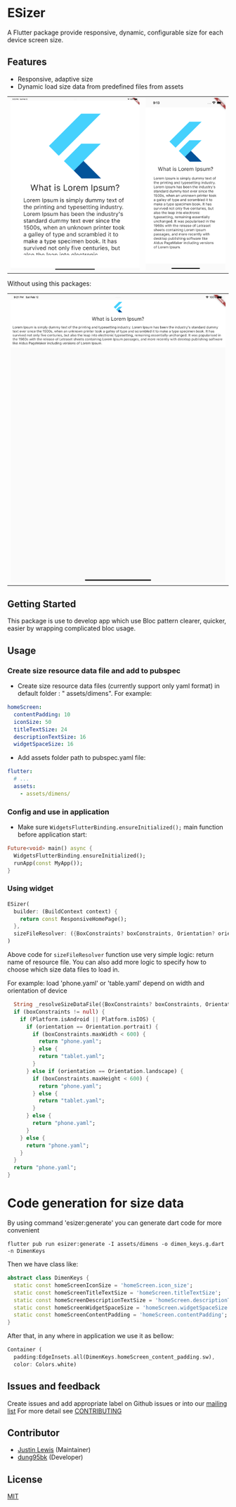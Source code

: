 # ESizer

A Flutter package provide responsive, dynamic, configurable size for each device screen size.

## Features

- Responsive, adaptive size
- Dynamic load size data from predefined files from assets

<table>
  <tr>
      <td>
        <img src="./screen_capture/responsive_tablet_sample.png">
      </td>
      <td>
        <img src="./screen_capture/responsive_phone_sample.png" >
      </td>
    </tr>
 </table>
 
Without using this packages: 
<table>
  <tr>
    <td>
      <img src="./screen_capture/no_responsive_tablet_sample.png">
    </td>
  </tr>
 </table>
 
## Getting Started

This package is use to develop app which use Bloc pattern clearer, quicker, easier by wrapping
complicated bloc usage.

## Usage

### Create size resource data file and add to pubspec

- Create size resource data files (currently support only yaml format)  in default folder : "
  assets/dimens". For example:

```yaml
homeScreen:
  contentPadding: 10
  iconSize: 50
  titleTextSize: 24
  descriptionTextSize: 16
  widgetSpaceSize: 16
```

- Add assets folder path to pubspec.yaml file:

```yaml
flutter:
  # ... 
  assets:
    - assets/dimens/
```

### Config and use in application

- Make sure `WidgetsFlutterBinding.ensureInitialized();` main function before application start:

```dart
Future<void> main() async {
  WidgetsFlutterBinding.ensureInitialized();
  runApp(const MyApp());
}
```

### Using widget

```dart
ESizer(
  builder: (BuildContext context) {
    return const ResponsiveHomePage();
  },
  sizeFileResolver: ({BoxConstraints? boxConstraints, Orientation? orientation}) => "phone.yaml",
)
```

Above code for `sizeFileResolver` function use very simple logic: return name of resource file. You
can also add more logic to specify how to choose which size data files to load in.

For example: load 'phone.yaml' or 'table.yaml' depend on width and orientation of device

```dart
  String _resolveSizeDataFile({BoxConstraints? boxConstraints, Orientation? orientation}) {
  if (boxConstraints != null) {
    if (Platform.isAndroid || Platform.isIOS) {
      if (orientation == Orientation.portrait) {
        if (boxConstraints.maxWidth < 600) {
          return "phone.yaml";
        } else {
          return "tablet.yaml";
        }
      } else if (orientation == Orientation.landscape) {
        if (boxConstraints.maxHeight < 600) {
          return "phone.yaml";
        } else {
          return "tablet.yaml";
        }
      } else {
        return "phone.yaml";
      }
    } else {
      return "phone.yaml";
    }
  }
  return "phone.yaml";
}
```

# Code generation for size data

By using command 'esizer:generate' you can generate dart code for more convenient

```shell
flutter pub run esizer:generate -I assets/dimens -o dimen_keys.g.dart -n DimenKeys 
```

Then we have class like:

```dart
abstract class DimenKeys {
  static const homeScreenIconSize = 'homeScreen.icon_size';
  static const homeScreenTitleTextSize = 'homeScreen.titleTextSize';
  static const homeScreenDescriptionTextSize = 'homeScreen.descriptionTextSize';
  static const homeScreenWidgetSpaceSize = 'homeScreen.widgetSpaceSize';
  static const homeScreenContentPadding = 'homeScreen.contentPadding';
}
```

After that, in any where in application we use it as bellow:

```dart
Container (
  padding:EdgeInsets.all(DimenKeys.homeScreen_content_padding.sw),
  color: Colors.white)
```

## Issues and feedback
Create issues and add appropriate label on Github issues or into our [mailing list]
For more detail see [CONTRIBUTING](CONTRIBUTING.md)

## Contributor

- [Justin Lewis](https://github.com/justin-lewis) (Maintainer)
- [dung95bk](https://github.com/dung95bk) (Developer)

## License

[MIT](LICENSE)

[mailing list]: https://groups.google.com/g/esizer_group
